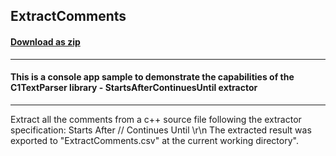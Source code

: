 ## ExtractComments
#### [Download as zip](https://downgit.github.io/#/home?url=https://github.com/GrapeCity/ComponentOne-Service-Components-Samples/tree/master/Parser/Win/StartsAfterContinuesUntilExtractor/ExtractComments)
____
#### This is a console app sample to demonstrate the capabilities of the C1TextParser library - StartsAfterContinuesUntil extractor
____
Extract all the comments from a c++ source file following the extractor specification: Starts After // Continues Until \r\n
The extracted result was exported to "ExtractComments.csv" at the current working directory".
